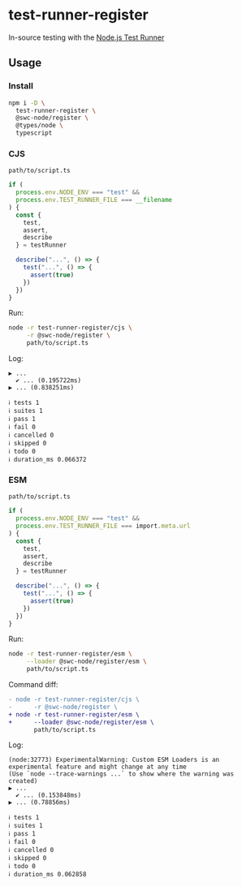 # test-runner-register

In-source testing with the [Node.js Test Runner](https://nodejs.org/api/test.html)

## Usage

### Install

```bash
npm i -D \
  test-runner-register \
  @swc-node/register \
  @types/node \
  typescript
```

### CJS

`path/to/script.ts`

```ts
if (
  process.env.NODE_ENV === "test" &&
  process.env.TEST_RUNNER_FILE === __filename
) {
  const {
    test,
    assert,
    describe
  } = testRunner

  describe("...", () => {
    test("...", () => {
      assert(true)
    })
  })
}
```

Run:

```bash
node -r test-runner-register/cjs \
     -r @swc-node/register \
     path/to/script.ts
```

Log:

```log
▶ ...
  ✔ ... (0.195722ms)
▶ ... (0.838251ms)

ℹ tests 1
ℹ suites 1
ℹ pass 1
ℹ fail 0
ℹ cancelled 0
ℹ skipped 0
ℹ todo 0
ℹ duration_ms 0.066372
```

### ESM

`path/to/script.ts`

```ts
if (
  process.env.NODE_ENV === "test" &&
  process.env.TEST_RUNNER_FILE === import.meta.url
) {
  const {
    test,
    assert,
    describe
  } = testRunner

  describe("...", () => {
    test("...", () => {
      assert(true)
    })
  })
}
```

Run:

```bash
node -r test-runner-register/esm \
     --loader @swc-node/register/esm \
     path/to/script.ts
```

Command diff:

```diff
- node -r test-runner-register/cjs \
-      -r @swc-node/register \
+ node -r test-runner-register/esm \
+      --loader @swc-node/register/esm \
       path/to/script.ts
```

Log:

```log
(node:32773) ExperimentalWarning: Custom ESM Loaders is an experimental feature and might change at any time
(Use `node --trace-warnings ...` to show where the warning was created)
▶ ...
  ✔ ... (0.153848ms)
▶ ... (0.78856ms)

ℹ tests 1
ℹ suites 1
ℹ pass 1
ℹ fail 0
ℹ cancelled 0
ℹ skipped 0
ℹ todo 0
ℹ duration_ms 0.062858
```
